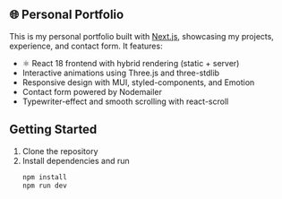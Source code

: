 ## 🌐 Personal Portfolio

This is my personal portfolio built with [Next.js](https://nextjs.org/), showcasing my projects, experience, and contact form. It features:

- ⚛️ React 18 frontend with hybrid rendering (static + server)
- Interactive animations using Three.js and three-stdlib
- Responsive design with MUI, styled-components, and Emotion
- Contact form powered by Nodemailer
- Typewriter-effect and smooth scrolling with react-scroll


## Getting Started

1. Clone the repository  
2. Install dependencies and run 
   ```bash
   npm install
   npm run dev
   ```
